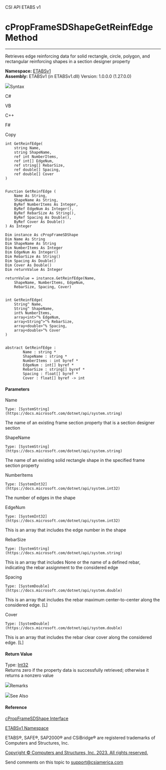 ﻿

CSI API ETABS v1

# cPropFrameSDShapeGetReinfEdge Method  
  
---  
  
Retrieves edge reinforcing data for solid rectangle, circle, polygon, and
rectangular reinforcing shapes in a section designer property

**Namespace:** [ETABSv1](2780f1b8-2033-5289-2298-1cdb2a7508d9.htm)  
**Assembly:** ETABSv1 (in ETABSv1.dll) Version: 1.0.0.0 (1.27.0.0)

![](../icons/SectionExpanded.png)Syntax

C#

VB

C++

F#

Copy

    
    
    int GetReinfEdge(
    	string Name,
    	string ShapeName,
    	ref int NumberItems,
    	ref int[] EdgeNum,
    	ref string[] RebarSize,
    	ref double[] Spacing,
    	ref double[] Cover
    )
    
    
    Function GetReinfEdge ( 
    	Name As String,
    	ShapeName As String,
    	ByRef NumberItems As Integer,
    	ByRef EdgeNum As Integer(),
    	ByRef RebarSize As String(),
    	ByRef Spacing As Double(),
    	ByRef Cover As Double()
    ) As Integer
    
    Dim instance As cPropFrameSDShape
    Dim Name As String
    Dim ShapeName As String
    Dim NumberItems As Integer
    Dim EdgeNum As Integer()
    Dim RebarSize As String()
    Dim Spacing As Double()
    Dim Cover As Double()
    Dim returnValue As Integer
    
    returnValue = instance.GetReinfEdge(Name, 
    	ShapeName, NumberItems, EdgeNum, 
    	RebarSize, Spacing, Cover)
    
    
    int GetReinfEdge(
    	String^ Name, 
    	String^ ShapeName, 
    	int% NumberItems, 
    	array<int>^% EdgeNum, 
    	array<String^>^% RebarSize, 
    	array<double>^% Spacing, 
    	array<double>^% Cover
    )
    
    
    abstract GetReinfEdge : 
            Name : string * 
            ShapeName : string * 
            NumberItems : int byref * 
            EdgeNum : int[] byref * 
            RebarSize : string[] byref * 
            Spacing : float[] byref * 
            Cover : float[] byref -> int 
    

#### Parameters

Name

    Type: [SystemString](https://docs.microsoft.com/dotnet/api/system.string)  
The name of an existing frame section property that is a section designer
section

ShapeName

    Type: [SystemString](https://docs.microsoft.com/dotnet/api/system.string)  
The name of an existing solid rectangle shape in the specified frame section
property

NumberItems

    Type: [SystemInt32](https://docs.microsoft.com/dotnet/api/system.int32)  
The number of edges in the shape

EdgeNum

    Type: [SystemInt32](https://docs.microsoft.com/dotnet/api/system.int32)  
This is an array that includes the edge number in the shape

RebarSize

    Type: [SystemString](https://docs.microsoft.com/dotnet/api/system.string)  
This is an array that includes None or the name of a defined rebar, indicating
the rebar assignment to the considered edge

Spacing

    Type: [SystemDouble](https://docs.microsoft.com/dotnet/api/system.double)  
This is an array that includes the rebar maximum center-to-center along the
considered edge. [L]

Cover

    Type: [SystemDouble](https://docs.microsoft.com/dotnet/api/system.double)  
This is an array that includes the rebar clear cover along the considered
edge. [L]

#### Return Value

Type: [Int32](https://docs.microsoft.com/dotnet/api/system.int32)  
Returns zero if the property data is successfully retrieved; otherwise it
returns a nonzero value

![](../icons/SectionExpanded.png)Remarks

![](../icons/SectionExpanded.png)See Also

#### Reference

[cPropFrameSDShape Interface](a50f9a5e-4c7d-07d5-4326-58be7b557651.htm)

[ETABSv1 Namespace](2780f1b8-2033-5289-2298-1cdb2a7508d9.htm)

ETABS®, SAFE®, SAP2000® and CSiBridge® are registered trademarks of Computers
and Structures, Inc.  

[Copyright © Computers and Structures, Inc. 2023. All rights
reserved.](http://www.csiamerica.com)

Send comments on this topic to
[support@csiamerica.com](mailto:support%40csiamerica.com?Subject=CSI%20API%20ETABS%20v1)

